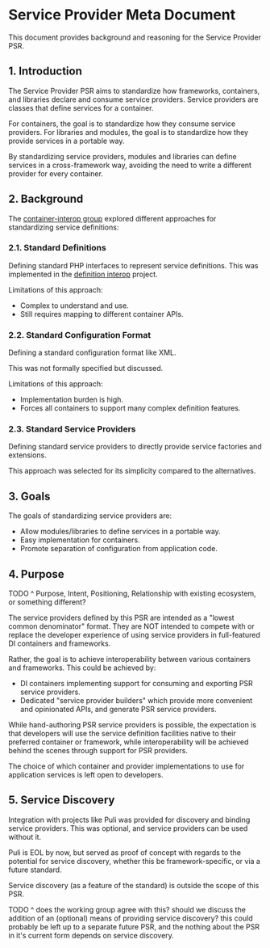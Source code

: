 # Service Provider Meta Document

This document provides background and reasoning for the Service Provider PSR.

## 1. Introduction

The Service Provider PSR aims to standardize how frameworks, containers, and libraries declare and consume service providers. Service providers are classes that define services for a container.

For containers, the goal is to standardize how they consume service providers. For libraries and modules, the goal is to standardize how they provide services in a portable way.

By standardizing service providers, modules and libraries can define services in a cross-framework way, avoiding the need to write a different provider for every container.

## 2. Background

The [container-interop group][] explored different approaches for standardizing service definitions:

[container-interop group]: https://github.com/container-interop

### 2.1. Standard Definitions

Defining standard PHP interfaces to represent service definitions. This was implemented in the [definition interop][] project.

Limitations of this approach:

- Complex to understand and use.
- Still requires mapping to different container APIs.

[definition interop]: https://github.com/container-interop/definition-interop

### 2.2. Standard Configuration Format

Defining a standard configuration format like XML.

This was not formally specified but discussed.

Limitations of this approach:

- Implementation burden is high.
- Forces all containers to support many complex definition features.

### 2.3. Standard Service Providers

Defining standard service providers to directly provide service factories and extensions.

This approach was selected for its simplicity compared to the alternatives.

## 3. Goals

The goals of standardizing service providers are:

- Allow modules/libraries to define services in a portable way.
- Easy implementation for containers.
- Promote separation of configuration from application code.

## 4. Purpose

TODO ^ Purpose, Intent, Positioning, Relationship with existing ecosystem, or something different?

The service providers defined by this PSR are intended as a "lowest common denominator" format. They are NOT intended to compete with or replace the developer experience of using service providers in full-featured DI containers and frameworks.

Rather, the goal is to achieve interoperability between various containers and frameworks. This could be achieved by:

- DI containers implementing support for consuming and exporting PSR service providers.
- Dedicated "service provider builders" which provide more convenient and opinionated APIs, and generate PSR service providers.

While hand-authoring PSR service providers is possible, the expectation is that developers will use the service definition facilities native to their preferred container or framework, while interoperability will be achieved behind the scenes through support for PSR providers.

The choice of which container and provider implementations to use for application services is left open to developers.

## 5. Service Discovery

Integration with projects like Puli was provided for discovery and binding service providers. This was optional, and service providers can be used without it.

Puli is EOL by now, but served as proof of concept with regards to the potential for service discovery, whether this be framework-specific, or via a future standard.

Service discovery (as a feature of the standard) is outside the scope of this PSR.

TODO ^ does the working group agree with this? should we discuss the addition of an (optional) means of providing service discovery? this could probably be left up to a separate future PSR, and the nothing about the PSR in it's current form depends on service discovery.
